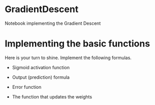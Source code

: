 # GradientDescent
Notebook implementing the Gradient Descent

# Implementing the basic functions
Here is your turn to shine. Implement the following formulas.
- Sigmoid activation function

- Output (prediction) formula

- Error function

- The function that updates the weights

